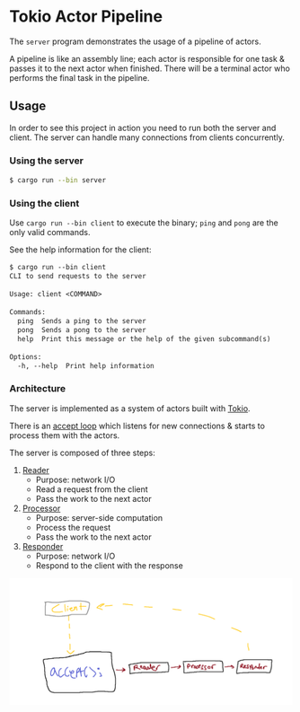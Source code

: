 # Tokio Actor Pipeline

The `server` program demonstrates the usage of a pipeline of actors.

A pipeline is like an assembly line; each actor is responsible for one task & passes it to the next actor when finished. There will be a terminal actor who performs the final task in the pipeline.

## Usage

In order to see this project in action you need to run both the server and client.
The server can handle many connections from clients concurrently.

### Using the server

```sh
$ cargo run --bin server
```

### Using the client

Use `cargo run --bin client` to execute the binary; `ping` and `pong` are the only valid commands.

See the help information for the client:

```
$ cargo run --bin client
CLI to send requests to the server

Usage: client <COMMAND>

Commands:
  ping  Sends a ping to the server
  pong  Sends a pong to the server                               
  help  Print this message or the help of the given subcommand(s)

Options:
  -h, --help  Print help information
```

### Architecture

The server is implemented as a system of actors built with [Tokio](https://github.com/tokio-rs/tokio).

There is an [accept loop](server/src/accept.rs) which listens for new connections &
starts to process them with the actors.

The server is composed of three steps:

1. [Reader](server/src/actors/reader.rs)
    - Purpose: network I/O
    - Read a request from the client
    - Pass the work to the next actor
2. [Processor](server/src/actors/processor.rs)
    - Purpose: server-side computation
    - Process the request
    - Pass the work to the next actor
3. [Responder](server/src/actors/responder.rs)
    - Purpose: network I/O
    - Respond to the client with the response

![pipeline](pipeline.png)